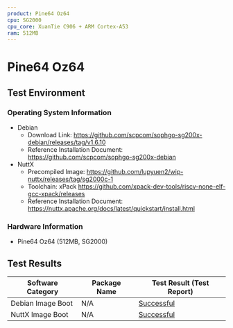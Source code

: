 ```yaml
---
product: Pine64 Oz64
cpu: SG2000
cpu_core: XuanTie C906 + ARM Cortex-A53
ram: 512MB
---
```


# Pine64 Oz64

## Test Environment

### Operating System Information

- Debian
  - Download Link: https://github.com/scpcom/sophgo-sg200x-debian/releases/tag/v1.6.10
  - Reference Installation Document: https://github.com/scpcom/sophgo-sg200x-debian
- NuttX
  - Precompiled Image: https://github.com/lupyuen2/wip-nuttx/releases/tag/sg2000c-1
  - Toolchain: xPack https://github.com/xpack-dev-tools/riscv-none-elf-gcc-xpack/releases
  - Reference Installation Document: https://nuttx.apache.org/docs/latest/quickstart/install.html
### Hardware Information

- Pine64 Oz64 (512MB, SG2000)

## Test Results

| Software Category | Package Name | Test Result (Test Report) |
| ----------------- | ------------ | ------------------------- |
| Debian Image Boot | N/A          | [Successful][Debian]      |
| NuttX Image Boot  | N/A          | [Successful][NuttX]       |

[Debian]: ./Debian/README.md
[NuttX]: ./NuttX/README.md
